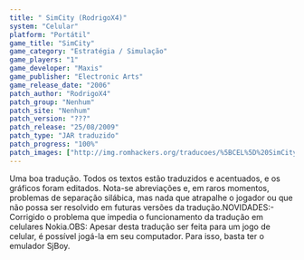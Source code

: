```yaml
---
title: " SimCity (RodrigoX4)"
system: "Celular"
platform: "Portátil"
game_title: "SimCity"
game_category: "Estratégia / Simulação"
game_players: "1"
game_developer: "Maxis"
game_publisher: "Electronic Arts"
game_release_date: "2006"
patch_author: "RodrigoX4"
patch_group: "Nenhum"
patch_site: "Nenhum"
patch_version: "???"
patch_release: "25/08/2009"
patch_type: "JAR traduzido"
patch_progress: "100%"
patch_images: ["http://img.romhackers.org/traducoes/%5BCEL%5D%20SimCity%20-%20RodrigoX4%20-%201.png","http://img.romhackers.org/traducoes/%5BCEL%5D%20SimCity%20-%20RodrigoX4%20-%202.png","http://img.romhackers.org/traducoes/%5BCEL%5D%20SimCity%20-%20RodrigoX4%20-%203.png"]
---
```

Uma boa tradução. Todos os textos estão traduzidos e acentuados, e os gráficos foram editados. Nota-se abreviações e, em raros momentos, problemas de separação silábica, mas nada que atrapalhe o jogador ou que não possa ser resolvido em futuras versões da tradução.NOVIDADES:- Corrigido o problema que impedia o funcionamento da tradução em celulares Nokia.OBS: Apesar desta tradução ser feita para um jogo de celular, é possível jogá-la em seu computador. Para isso, basta ter o emulador SjBoy.